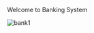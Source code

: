 Welcome to Banking System


![bank1](https://github.com/samsorrahman/Banking-System/assets/112087807/92809081-026a-46b3-a962-9ecc7e32a26a)
